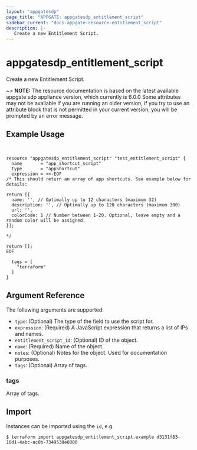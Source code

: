```yaml
---
layout: "appgatesdp"
page_title: "APPGATE: appgatesdp_entitlement_script"
sidebar_current: "docs-appgate-resource-entitlement_script"
description: |-
   Create a new Entitlement Script.
---
```


# appgatesdp_entitlement_script

Create a new Entitlement Script.

~> **NOTE:**  The resource documentation is based on the latest available appgate sdp appliance version, which currently is 6.0.0
Some attributes may not be available if you are running an older version, if you try to use an attribute block that is not permitted in your current version, you will be prompted by an error message.


## Example Usage

```hcl


resource "appgatesdp_entitlement_script" "test_entitlement_script" {
  name       = "app_shortcut_script"
  type       = "appShortcut"
  expression = <<-EOF
/* This should return an array of app shortcuts. See example below for details:

return [{
  name: '', // Optimally up to 12 characters (maximum 32)
  description: '', // Optimally up to 120 characters (maximum 300)
  url: '',
  colorCode: 1 // Number between 1-20. Optional, leave empty and a random color will be assigned.
}];

*/

return [];
EOF

  tags = [
    "terraform"
  ]
}

```


## Argument Reference

The following arguments are supported:


* `type`: (Optional) The type of the field to use the script for.
* `expression`: (Required) A JavaScript expression that returns a list of IPs and names.
* `entitlement_script_id`: (Optional) ID of the object.
* `name`: (Required) Name of the object.
* `notes`: (Optional) Notes for the object. Used for documentation purposes.
* `tags`: (Optional) Array of tags.


### tags
Array of tags.




## Import

Instances can be imported using the `id`, e.g.

```
$ terraform import appgatesdp_entitlement_script.example d3131f83-10d1-4abc-ac0b-7349538e8300
```
